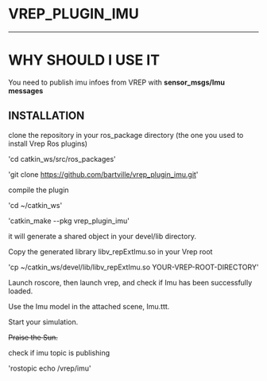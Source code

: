 VREP_PLUGIN_IMU
===================

- - - - 

# WHY SHOULD I USE IT #
You need to publish imu infoes from VREP with **sensor_msgs/Imu messages**

## INSTALLATION ##
clone the repository in your ros_package directory (the one you used to install Vrep Ros plugins)

'cd catkin_ws/src/ros_packages'

'git clone https://github.com/bartville/vrep_plugin_imu.git'

compile the plugin

'cd ~/catkin_ws'

'catkin_make --pkg vrep_plugin_imu'

it will generate a shared object in your devel/lib directory.

Copy the generated library libv_repExtImu.so in your Vrep root

'cp ~/catkin_ws/devel/lib/libv_repExtImu.so YOUR-VREP-ROOT-DIRECTORY'

Launch roscore, then launch vrep, and check if Imu has been successfully loaded.

Use the Imu model in the attached scene, Imu.ttt.

Start your simulation.

~~Praise the Sun.~~

check if imu topic is publishing

'rostopic echo /vrep/imu'

